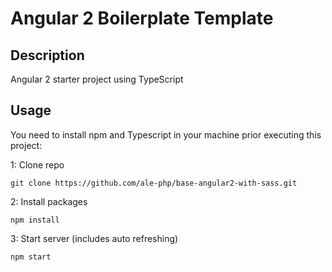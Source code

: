 # Angular 2  Boilerplate Template

## Description
Angular 2 starter project using TypeScript

## Usage
You need to install npm and Typescript in your machine prior executing this project:

1: Clone repo
```
git clone https://github.com/ale-php/base-angular2-with-sass.git
```
2: Install packages
```
npm install
```
3: Start server (includes auto refreshing)
```
npm start
```